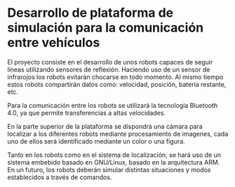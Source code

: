 # Desarrollo de plataforma de simulación para la comunicación entre vehículos
El proyecto consiste en el desarrollo de unos robots capaces de seguir líneas utilizando sensores de reflexión. Haciendo uso de un sensor de infrarojos los robots evitarán chocarse en todo momento. Al mismo tiempo estos robots compartirán datos como: velocidad, posición, batería restante, etc.

Para la comunicación entre los robots se utilizará la tecnología Bluetooth 4.0, ya que permite transferencias a altas velocidades.

En la parte superior de la plataforma se dispondrá una cámara para localizar a los diferentes robots mediante procesamiento de imagenes, cada uno de ellos será identificado mediante un color o una figura.

Tanto en los robots como en el sistema de localización, se hará uso de un sistema embebido basado en GNU/Linux, basado en la arquitectura ARM. En un futuro, los robots deberán simular distintas situaciones y modos establecidos a través de comandos.
